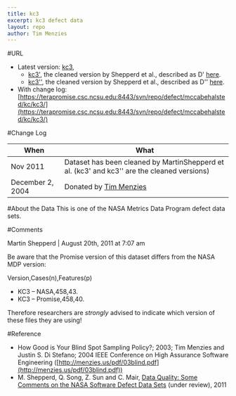 ```yaml
---
title: kc3
excerpt: kc3 defect data
layout: repo
author: Tim Menzies
---
```



#URL

  * Latest version: [kc3](https://terapromise.csc.ncsu.edu:8443/svn/repo/defect/mccabehalsted/kc/kc3/kc3.arff),
      * [kc3'](https://terapromise.csc.ncsu.edu:8443/svn/repo/defect/mccabehalsted/kc/kc3/d), the cleaned version by Shepperd et al., described as D' [here](http://nasa-softwaredefectdatasets.wikispaces.com/home).
      * [kc3''](https://terapromise.csc.ncsu.edu:8443/svn/repo/defect/mccabehalsted/kc/kc3/dd), the cleaned version by Shepperd et al., described as D'' [here](http://nasa-softwaredefectdatasets.wikispaces.com/home).
  * With change log:[https://terapromise.csc.ncsu.edu:8443/svn/repo/defect/mccabehalsted/kc/kc3/](https://terapromise.csc.ncsu.edu:8443/svn/repo/defect/mccabehalsted/kc/kc3/)

#Change Log

When | What---- | ----
Nov 2011 | Dataset has been cleaned by MartinShepperd et al. (kc3' and kc3'' are the cleaned versions)
   December 2, 2004 | Donated by [Tim Menzies](/repo/people)

#About the Data
This is one of the NASA Metrics Data Program defect data sets.

#Comments

Martin Shepperd | August 20th, 2011 at 7:07 am

Be aware that the Promise version of this dataset differs from the NASA MDP version:

Version,Cases(n),Features(p)
 * KC3 – NASA,458,43.
 * KC3 – Promise,458,40.

Therefore researchers are *strongly* advised to indicate which version of these files they are using!

#Reference

  * How Good is Your Blind  Spot Sampling Policy?; 2003; Tim Menzies and Justin S. Di Stefano; 2004 IEEE Conference on High Assurance Software Engineering ([http://menzies.us/pdf/03blind.pdf](http://menzies.us/pdf/03blind.pdf))
  * M. Shepperd, Q. Song, Z. Sun and C. Mair, [Data Quality: Some Comments on the NASA Software Defect Data Sets](http://goo.gl/OlHNh) (under review), 2011
